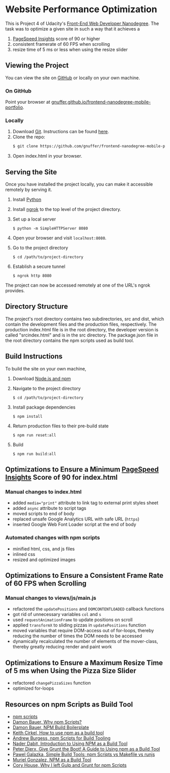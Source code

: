 # Website Performance Optimization
This is Project 4 of Udacity's [Front-End Web Developer Nanodegree](https://www.udacity.com/course/front-end-web-developer-nanodegree--nd001). The task was to optimize a given site in such a way that it achieves a

1.  [PageSpeed Insights](https://developers.google.com/speed/pagespeed/insights/) score of 90 or higher
2.  consistent framerate of 60 FPS when scrolling
3.  resize time of 5 ms or less when using the resize slider

## Viewing the Project
You can view the site on [GitHub](https://github.com/) or locally on your own machine. 

### On GitHub
Point your browser at [gnuffer.github.io/frontend-nanodegree-mobile-portfolio](gnuffer.github.io/frontend-nanodegree-mobile-portfolio).

### Locally
1. Download [Git](https://git-scm.com/).  Instructions can be found [here](https://git-scm.com/downloads).
2. Clone the repo:
    ``` bash
    $ git clone https://github.com/gnuffer/frontend-nanodegree-mobile-portfolio
    ```
3. Open index.html in your browser.

## Serving the Site
Once you have installed the project locally, you can make it accessible remotely by serving it.

1. Install [Python](https://www.python.org/downloads/)

2. Install [ngrok](https://ngrok.com/) to the top level of the project directory. 

3. Set up a local server
    ```
    $ python -m SimpleHTTPServer 8080
    ```
4. Open your browser and visit `localhost:8080`. 

5. Go to the project directory
    ```
    $ cd /path/to/project-directory
    ```
6. Establish a secure tunnel
    ```
    $ ngrok http 8080
    ```
The project can now be accessed remotely at one of the URL's ngrok provides.

## Directory Structure
The project's root directory contains two subdirectories, src and dist, which contain the development files and the production files, respectively. The production index.html file is in the root directory, the developer version is called "srcindex.html" and is in the src directory. The package.json file in the root directory contains the npm scripts used as build tool. 

## Build Instructions
To build the site on your own machine, 

1. Download [Node.js and npm](https://www.npmjs.com/get-npm)

2. Navigate to the project directory
    ```
    $ cd /path/to/project-directory
    ```
3. Install package dependencies
    ```
    $ npm install
    ```
4. Return production files to their pre-build state 
    ``` 
    $ npm run reset:all
    ```
5. Build
    ```
    $ npm run build:all
    ```

## Optimizations to Ensure a Minimum [PageSpeed Insights](https://developers.google.com/speed/pagespeed/insights/) Score of 90 for index.html 
### Manual changes to index.html
 - added `media="print"` attribute to link tag to external print styles sheet
 - added `async` attribute to script tags
 - moved scripts to end of body
 - replaced unsafe Google Analytics URL with safe URL (`https`)
 - inserted Google Web Font Loader script at the end of body

### Automated changes with npm scripts
 - minified html, css, and js files
 - inlined css
 - resized and optimized images

## Optimizations to Ensure a Consistent Frame Rate of 60 FPS when Scrolling

### Manual changes to views/js/main.js
 - refactored the `updatePositions` and `DOMCONTENTLOADED` callback functions
 - got rid of unnecessary variables `col` and `s`
 - used `requestAnimationFrame` to update positions on scroll
 - applied `transformX` to sliding pizzas in `updatePositions` function
 - moved variables that require DOM-access out of for-loops, thereby reducing the number of times the DOM needs to be accessed
 - dynamically recalculated the number of elements of the mover-class, thereby greatly reducing render and paint work

## Optimizations to Ensure a Maximum Resize Time of 5 ms when Using the Pizza Size Slider
 - refactored `changePizzaSizes` function
 - optimized for-loops

## Resources on npm Scripts as Build Tool
 - [npm scripts](https://docs.npmjs.com/misc/scripts)
 - [Damon Bauer, Why npm Scripts?](https://css-tricks.com/why-npm-scripts/)
 - [Damon Bauer, NPM Build Boilerplate](https://github.com/damonbauer/npm-build-boilerplate/blob/master/package.json)
 - [Keith Cirkel, How to use npm as a build tool](https://www.keithcirkel.co.uk/how-to-use-npm-as-a-build-tool/)
 - [Andrew Burgess, npm Scripts for Build Tooling](https://code.tutsplus.com/courses/npm-scripts-for-build-tooling)
 - [Nader Dabit, Introduction to Using NPM as a Build Tool](https://medium.com/@dabit3/introduction-to-using-npm-as-a-build-tool-b41076f488b0#.3bf2erm9l)
 - [Peter Dierx, Give Grunt the Boot! A Guide to Using npm as a Build Tool](https://www.sitepoint.com/guide-to-npm-as-a-build-tool/)
 - [Pawel Galazka, Simple Build Tools: npm Scripts vs Makefile vs runjs](https://hackernoon.com/simple-build-tools-npm-scripts-vs-makefile-vs-runjs-31e578278162#.wnexeou8d)
 - [Muriel Gonzalez, NPM as a Build Tool](http://clickherelabs.com/2016/03/npm-as-a-build-tool/)
 - [Cory House, Why I left Gulp and Grunt for npm Scripts](https://medium.freecodecamp.com/why-i-left-gulp-and-grunt-for-npm-scripts-3d6853dd22b8#.7dzhn7wjj)
